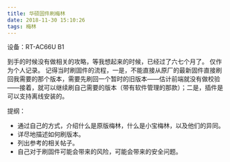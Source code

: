 ```yaml
---
title: 华硕固件刷梅林
date: 2018-11-30 15:10:26
tags: 梅林
---
```


设备：RT-AC66U B1

到手的时候没有做相关的攻略，等我想起来的时候，已经过了六七个月了。
仅作为个人记录。
记得当时刷固件的流程，一是，不能直接从原厂的最新固件直接刷回我需要的那个版本，需要先刷回一个暂时的旧版本——估计前端就没有做校验——接着，就可以继续刷自己需要的版本（带有软件管理的那款）；二是，插件是可以支持离线安装的。

提纲：
- 通过自己的方式，介绍什么是原版梅林，什么是小宝梅林，以及他们的异同。
- 详尽地描述如何刷版本。
- 列出参考的相关帖子。
- 自己对于刷固件可能会带来的风险，可能会带来的安全问题。